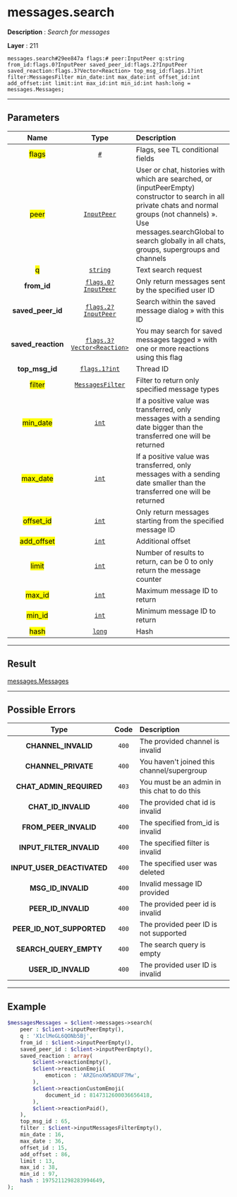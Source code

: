 # messages.search

**Description** : *Search for messages*

**Layer** : 211

```tl
messages.search#29ee847a flags:# peer:InputPeer q:string from_id:flags.0?InputPeer saved_peer_id:flags.2?InputPeer saved_reaction:flags.3?Vector<Reaction> top_msg_id:flags.1?int filter:MessagesFilter min_date:int max_date:int offset_id:int add_offset:int limit:int max_id:int min_id:int hash:long = messages.Messages;
```

---

## Parameters

| Name | Type | Description |
| :---: | :---: | :--- |
| <mark>flags</mark> | [`#`](type/#) | Flags, see TL conditional fields |
| <mark>peer</mark> | [`InputPeer`](type/InputPeer) | User or chat, histories with which are searched, or (inputPeerEmpty) constructor to search in all private chats and normal groups (not channels) ». Use messages.searchGlobal to search globally in all chats, groups, supergroups and channels |
| <mark>q</mark> | [`string`](type/string) | Text search request |
| **from_id** | [`flags.0?InputPeer`](type/InputPeer) | Only return messages sent by the specified user ID |
| **saved_peer_id** | [`flags.2?InputPeer`](type/InputPeer) | Search within the saved message dialog » with this ID |
| **saved_reaction** | [`flags.3?Vector<Reaction>`](type/Reaction) | You may search for saved messages tagged » with one or more reactions using this flag |
| **top_msg_id** | [`flags.1?int`](type/int) | Thread ID |
| <mark>filter</mark> | [`MessagesFilter`](type/MessagesFilter) | Filter to return only specified message types |
| <mark>min_date</mark> | [`int`](type/int) | If a positive value was transferred, only messages with a sending date bigger than the transferred one will be returned |
| <mark>max_date</mark> | [`int`](type/int) | If a positive value was transferred, only messages with a sending date smaller than the transferred one will be returned |
| <mark>offset_id</mark> | [`int`](type/int) | Only return messages starting from the specified message ID |
| <mark>add_offset</mark> | [`int`](type/int) | Additional offset |
| <mark>limit</mark> | [`int`](type/int) | Number of results to return, can be 0 to only return the message counter |
| <mark>max_id</mark> | [`int`](type/int) | Maximum message ID to return |
| <mark>min_id</mark> | [`int`](type/int) | Minimum message ID to return |
| <mark>hash</mark> | [`long`](type/long) | Hash |

---

## Result

[messages.Messages](type/messages.Messages)

---

## Possible Errors

| Type | Code | Description |
| :---: | :---: | :--- |
| **CHANNEL_INVALID** | `400` | The provided channel is invalid |
| **CHANNEL_PRIVATE** | `400` | You haven't joined this channel/supergroup |
| **CHAT_ADMIN_REQUIRED** | `403` | You must be an admin in this chat to do this |
| **CHAT_ID_INVALID** | `400` | The provided chat id is invalid |
| **FROM_PEER_INVALID** | `400` | The specified from_id is invalid |
| **INPUT_FILTER_INVALID** | `400` | The specified filter is invalid |
| **INPUT_USER_DEACTIVATED** | `400` | The specified user was deleted |
| **MSG_ID_INVALID** | `400` | Invalid message ID provided |
| **PEER_ID_INVALID** | `400` | The provided peer id is invalid |
| **PEER_ID_NOT_SUPPORTED** | `400` | The provided peer ID is not supported |
| **SEARCH_QUERY_EMPTY** | `400` | The search query is empty |
| **USER_ID_INVALID** | `400` | The provided user ID is invalid |

---

## Example

```php
$messagesMessages = $client->messages->search(
	peer : $client->inputPeerEmpty(),
	q : 'X1clMeGL6QONb5Bj',
	from_id : $client->inputPeerEmpty(),
	saved_peer_id : $client->inputPeerEmpty(),
	saved_reaction : array(
		$client->reactionEmpty(),
		$client->reactionEmoji(
			emoticon : 'ARZGnoXW5NDUF7Mw',
		),
		$client->reactionCustomEmoji(
			document_id : 8147312600036656418,
		),
		$client->reactionPaid(),
	),
	top_msg_id : 65,
	filter : $client->inputMessagesFilterEmpty(),
	min_date : 16,
	max_date : 36,
	offset_id : 15,
	add_offset : 86,
	limit : 13,
	max_id : 38,
	min_id : 97,
	hash : 1975211298283994649,
);
```